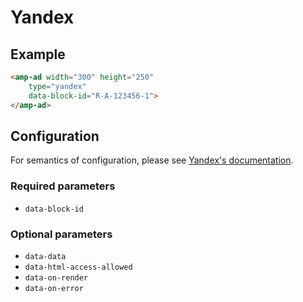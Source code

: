 <!---
Copyright 2017 The AMP HTML Authors. All Rights Reserved.

Licensed under the Apache License, Version 2.0 (the "License");
you may not use this file except in compliance with the License.
You may obtain a copy of the License at

      http://www.apache.org/licenses/LICENSE-2.0

Unless required by applicable law or agreed to in writing, software
distributed under the License is distributed on an "AS-IS" BASIS,
WITHOUT WARRANTIES OR CONDITIONS OF ANY KIND, either express or implied.
See the License for the specific language governing permissions and
limitations under the License.
-->

# Yandex

## Example

```html
<amp-ad width="300" height="250"
    type="yandex"
    data-block-id="R-A-123456-1">
</amp-ad>
```

## Configuration

For semantics of configuration, please see [Yandex's documentation](https://yandex.ru/support/direct/index.html).

### Required parameters

- `data-block-id`

### Optional parameters
- `data-data`
- `data-html-access-allowed`
- `data-on-render`
- `data-on-error`
